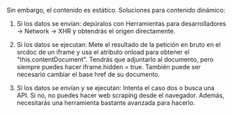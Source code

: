 Sin embargo, el contenido es estático. Soluciones para contenido dinámico:

1. Si los datos se envían: depúralos con Herramientas para desarrolladores -> Network -> XHR y obtendrás el origen directamente.

2. Si los datos se ejecutan: Mete el resultado de la petición en bruto en el srcdoc de un iframe y usa el atributo onload
para obtener el "this.contentDocument". Tendrás que adjuntarlo al documento, pero siempre puedes hacer iframe.hidden = true.
También puede ser necesario cambiar el base href de su documento.

3. Si los datos se envían y se ejecutan: Intenta el caso dos o busca una API. Si no, no puedes hacer web scraping desde el
navegador. Además, necesitarás una herramienta bastante avanzada para hacerlo.
